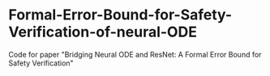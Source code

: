 # Formal-Error-Bound-for-Safety-Verification-of-neural-ODE
Code for paper "Bridging Neural ODE and ResNet: A Formal Error Bound for Safety Verification"

<!--- [Paper](https://arxiv.org/abs/2309.01213) "Add the code to the paper when uploading it to Arxiv"---> 
